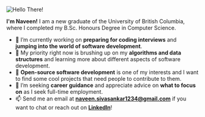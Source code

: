 ![Hello There!](https://user-images.githubusercontent.com/42954045/166584277-c6cd8fe3-c210-4454-a116-dc56fda02f1c.gif)

**I'm Naveen!** I am a new graduate of the University of British Columbia, where I completed my B.Sc. Honours Degree in Computer Science.

<!--
**naveenrs123/naveenrs123** is a ✨ _special_ ✨ repository because its `README.md` (this file) appears on your GitHub profile.

Here are some ideas to get you started:

- 🔭 I’m currently working on ...
- 🌱 I’m currently learning ...
- 👯 I’m looking to collaborate on ...
- 🤔 I’m looking for help with ...
- 💬 Ask me about ...
- 📫 How to reach me: ...
- 😄 Pronouns: ...
- ⚡ Fun fact: ...
-->

- 🔭 I’m currently working on **preparing for coding interviews** and **jumping into the world of software development**.
- 🌱 My priority right now is brushing up on my **algorithms and data structures** and learning more about different aspects of software development.
- 👯 **Open-source software development** is one of my interests and I want to find some cool projects that need people to contribute to them.
- 🤔 I’m seeking **career guidance** and appreciate advice on **what to focus on** as I seek full-time employment.
- 📫 Send me an email at **naveen.sivasankar1234@gmail.com** if you want to chat or reach out on [**LinkedIn**](https://www.linkedin.com/in/nrs1/)!



